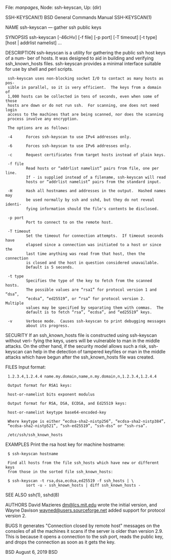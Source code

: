 File: *manpages*,  Node: ssh-keyscan,  Up: (dir)

SSH-KEYSCAN(1)            BSD General Commands Manual           SSH-KEYSCAN(1)

NAME
     ssh-keyscan — gather ssh public keys

SYNOPSIS
     ssh-keyscan [-46cHv] [-f file] [-p port] [-T timeout] [-t type]
                 [host | addrlist namelist] ...

DESCRIPTION
     ssh-keyscan is a utility for gathering the public ssh host keys of a num-
     ber of hosts.  It was designed to aid in building and verifying
     ssh_known_hosts files.  ssh-keyscan provides a minimal interface suitable
     for use by shell and perl scripts.

     ssh-keyscan uses non-blocking socket I/O to contact as many hosts as pos-
     sible in parallel, so it is very efficient.  The keys from a domain of
     1,000 hosts can be collected in tens of seconds, even when some of those
     hosts are down or do not run ssh.  For scanning, one does not need login
     access to the machines that are being scanned, nor does the scanning
     process involve any encryption.

     The options are as follows:

     -4      Forces ssh-keyscan to use IPv4 addresses only.

     -6      Forces ssh-keyscan to use IPv6 addresses only.

     -c      Request certificates from target hosts instead of plain keys.

     -f file
             Read hosts or “addrlist namelist” pairs from file, one per line.
             If - is supplied instead of a filename, ssh-keyscan will read
             hosts or “addrlist namelist” pairs from the standard input.

     -H      Hash all hostnames and addresses in the output.  Hashed names may
             be used normally by ssh and sshd, but they do not reveal identi-
             fying information should the file's contents be disclosed.

     -p port
             Port to connect to on the remote host.

     -T timeout
             Set the timeout for connection attempts.  If timeout seconds have
             elapsed since a connection was initiated to a host or since the
             last time anything was read from that host, then the connection
             is closed and the host in question considered unavailable.
             Default is 5 seconds.

     -t type
             Specifies the type of the key to fetch from the scanned hosts.
             The possible values are “rsa1” for protocol version 1 and “dsa”,
             “ecdsa”, “ed25519”, or “rsa” for protocol version 2.  Multiple
             values may be specified by separating them with commas.  The
             default is to fetch “rsa”, “ecdsa”, and “ed25519” keys.

     -v      Verbose mode.  Causes ssh-keyscan to print debugging messages
             about its progress.

SECURITY
     If an ssh_known_hosts file is constructed using ssh-keyscan without veri-
     fying the keys, users will be vulnerable to man in the middle attacks.
     On the other hand, if the security model allows such a risk, ssh-keyscan
     can help in the detection of tampered keyfiles or man in the middle
     attacks which have begun after the ssh_known_hosts file was created.

FILES
     Input format:

     1.2.3.4,1.2.4.4 name.my.domain,name,n.my.domain,n,1.2.3.4,1.2.4.4

     Output format for RSA1 keys:

     host-or-namelist bits exponent modulus

     Output format for RSA, DSA, ECDSA, and Ed25519 keys:

     host-or-namelist keytype base64-encoded-key

     Where keytype is either “ecdsa-sha2-nistp256”, “ecdsa-sha2-nistp384”,
     “ecdsa-sha2-nistp521”, “ssh-ed25519”, “ssh-dss” or “ssh-rsa”.

     /etc/ssh/ssh_known_hosts

EXAMPLES
     Print the rsa host key for machine hostname:

     $ ssh-keyscan hostname

     Find all hosts from the file ssh_hosts which have new or different keys
     from those in the sorted file ssh_known_hosts:

     $ ssh-keyscan -t rsa,dsa,ecdsa,ed25519 -f ssh_hosts | \
             sort -u - ssh_known_hosts | diff ssh_known_hosts -

SEE ALSO
     ssh(1), sshd(8)

AUTHORS
     David Mazieres <dm@lcs.mit.edu> wrote the initial version, and Wayne
     Davison <wayned@users.sourceforge.net> added support for protocol version
     2.

BUGS
     It generates "Connection closed by remote host" messages on the consoles
     of all the machines it scans if the server is older than version 2.9.
     This is because it opens a connection to the ssh port, reads the public
     key, and drops the connection as soon as it gets the key.

BSD                             August 6, 2019                             BSD
